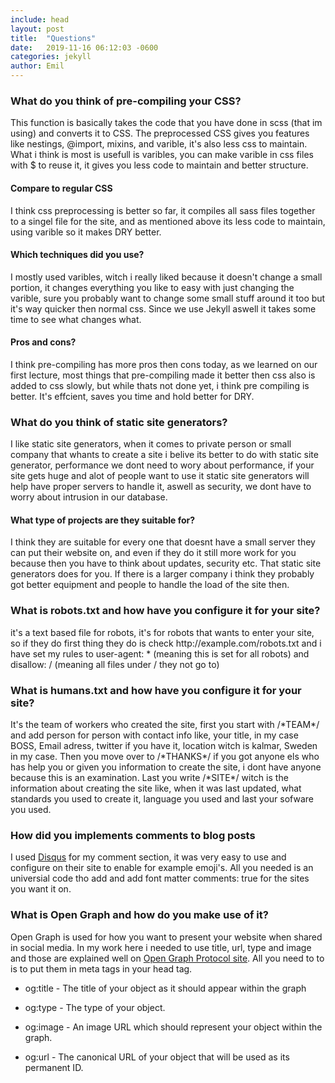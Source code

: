 ```yaml
---
include: head
layout: post
title:  "Questions"
date:   2019-11-16 06:12:03 -0600
categories: jekyll 
author: Emil
---
```

<h3>What do you think of pre-compiling your CSS?</h3>
This function is basically takes the code that you have done in scss (that im using) and converts it to CSS. The preprocessed CSS gives you features like <a>nestings</a>, <a>@import</a>, <a>mixins</a>, and <a>varible</a>, it's also less css to maintain. What i think is most is usefull is varibles, you can make varible in css files with $ to reuse it, it gives you less code to maintain and better structure. 
<h4>Compare to regular CSS</h4> 
I think css preprocessing is better so far, it compiles all sass files together to a singel file for the site, and as mentioned above its less code to maintain, using varible so it makes DRY better. 
<h4>Which techniques did you use?</h4>
I mostly used varibles, witch i really liked because it doesn't change a small portion, it changes everything you like to easy with just changing the varible, sure you probably want to change some small stuff around it too but it's way quicker then normal css. Since we use Jekyll aswell it takes some time to see what changes what.
<h4>Pros and cons?</h4>
I think pre-compiling has more pros then cons today, as we learned on our first lecture, most things that pre-compiling made it better then css also is added to css slowly, but while thats not done yet, i think pre compiling is better. It's effcient, saves you time and hold better for DRY.
<h3>What do you think of static site generators?</h3>
I like static site generators, when it comes to private person or small company that whants to create a site i belive its better to do with static site generator, performance we dont need to wory about performance, if your site gets huge and alot of people want to use it static site generators will help have proper servers to handle it, aswell as security, we dont have to worry about intrusion in our database. 
<h4>What type of projects are they suitable for?</h4>
I think they are suitable for every one that doesnt have a small server they can put their website on, and even if they do it still more work for you because then you have to think about updates, security etc. That static site generators does for you. If there is a larger company i think they probably got better equipment and people to handle the load of the site then. 
<h3>What is robots.txt and how have you configure it for your site?</h3>
it's a text based file for robots, it's for robots that wants to enter your site, so if they do first thing they do is check http://example.com/robots.txt and i have set my rules to <a id="boxcomment">user-agent: *</a> (meaning this is set for all robots) and <a id="boxcomment">disallow: /</a> (meaning all files under / they not go to)
<h3>What is humans.txt and how have you configure it for your site?</h3>
It's the team of workers who created the site, first you start with /*TEAM*/ and add person for person with contact info like, your title, in my case BOSS, Email adress, twitter if you have it, location witch is kalmar, Sweden in my case. Then you move over to /*THANKS*/ if you got anyone els who has help you or given you information to create the site, i dont have anyone because this is an examination. Last you write /*SITE*/ witch is the information about creating the site like, when it was last updated, what standards you used to create it, language you used and last your sofware you used.
<h3>How did you implements comments to blog posts</h3>
I used <a href="https://disqus.com/">Disqus</a> for my comment section, it was very easy to use and configure on their site to enable for example emoji's. All you needed is an universial code tho add and add font matter <a id="boxcomment">comments: true</a> for the sites you want it on.
<h3>What is Open Graph and how do you make use of it?</h3>
Open Graph is used for how you want to present your website when shared in social media. In my work here i needed to use <a>title</a>, <a>url</a>, <a>type</a> and <a>image<a> and those are explained well on <a href="https://ogp.me/">Open Graph Protocol site</a>. All you need to to is to put them in <a>meta</a> tags in your <a>head</a> tag. 

* og:title - The title of your object as it should appear within the graph

* og:type - The type of your object.

* og:image - An image URL which should represent your object within the graph.

* og:url - The canonical URL of your object that will be used as its permanent ID.
